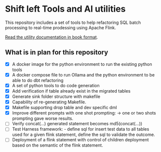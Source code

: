 # Shift left Tools and AI utilities

This repository includes a set of tools to help refactoring SQL batch processing to real-time prodessing using Apache Flink. 

[Read the utility documentation in book format](https://jbcodeforce.github.io/shift_left_utils/).


## What is in plan for this repository

* [x] A docker image for the python environment to run the existing python tools
* [x] A docker compose file to run Ollama and the python environment to be able to do dbt refactoring 
* [x] A set of python tools to do code generation
* [x] Add verification if table already exist in the migrated tables
* [x] Generate sink folder structure with makefile
* [x] Capability of re-generating Makefile. 
* [x] Makefile supporting drop table and dev specific dml
* [x] Improve different prompts with one shot prompting: -> one or two shots prompting gave worse results.
* [ ] Verify concat(...) generated statement becomes md5(concat(...))
* [ ] Test Harness framework: - define sql for insert test data to all tables used for a given flink statement, define the sql to validate the outcome. 
* [ ] Deployment of a flink statement with control of children deployment based on the semantic of the flink statement.
